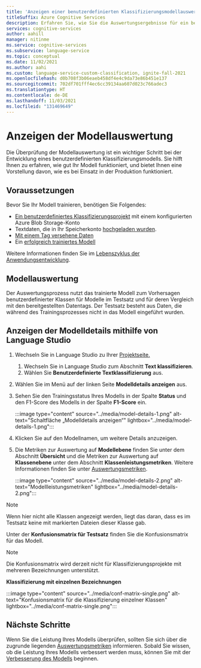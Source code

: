 ```yaml
---
title: 'Anzeigen einer benutzerdefinierten Klassifizierungsmodellauswertung: Azure Cognitive Services'
titleSuffix: Azure Cognitive Services
description: Erfahren Sie, wie Sie die Auswertungsergebnisse für ein benutzerdefiniertes Klassifizierungsmodell anzeigen.
services: cognitive-services
author: aahill
manager: nitinme
ms.service: cognitive-services
ms.subservice: language-service
ms.topic: conceptual
ms.date: 11/02/2021
ms.author: aahi
ms.custom: language-service-custom-classification, ignite-fall-2021
ms.openlocfilehash: d0b708f3b06eaeb458df4e4c9da73e86b451e137
ms.sourcegitcommit: 702df701fff4ec6cc39134aa607d023c766adec3
ms.translationtype: HT
ms.contentlocale: de-DE
ms.lasthandoff: 11/03/2021
ms.locfileid: "131469649"
---
```

# <a name="view-the-model-evaluation"></a>Anzeigen der Modellauswertung

Die Überprüfung der Modellauswertung ist ein wichtiger Schritt bei der Entwicklung eines benutzerdefinierten Klassifizierungsmodells. Sie hilft Ihnen zu erfahren, wie gut Ihr Modell funktioniert, und bietet Ihnen eine Vorstellung davon, wie es bei Einsatz in der Produktion funktioniert. 


## <a name="prerequisites"></a>Voraussetzungen

Bevor Sie Ihr Modell trainieren, benötigen Sie Folgendes:
* [Ein benutzerdefiniertes Klassifizierungsprojekt](create-project.md) mit einem konfigurierten Azure Blob Storage-Konto 
* Textdaten, die in Ihr Speicherkonto [hochgeladen wurden](create-project.md#prepare-training-data).
* [Mit einem Tag versehene Daten](tag-data.md)
* Ein [erfolgreich trainiertes Modell](train-model.md)

Weitere Informationen finden Sie im [Lebenszyklus der Anwendungsentwicklung](../overview.md#application-development-lifecycle).

## <a name="model-evaluation"></a>Modellauswertung

Der Auswertungsprozess nutzt das trainierte Modell zum Vorhersagen benutzerdefinierter Klassen für Modelle im Testsatz und für deren Vergleich mit den bereitgestellten Datentags. Der Testsatz besteht aus Daten, die während des Trainingsprozesses nicht in das Modell eingeführt wurden. 

## <a name="view-the-model-details-using-language-studio"></a>Anzeigen der Modelldetails mithilfe von Language Studio

1. Wechseln Sie in Language Studio zu Ihrer [Projektseite.](https://aka.ms/languageStudio)
    1. Wechseln Sie in Language Studio zum Abschnitt **Text klassifizieren**.
    2. Wählen Sie **Benutzerdefinierte Textklassifizierung** aus. 

2. Wählen Sie im Menü auf der linken Seite **Modelldetails anzeigen** aus.

3. Sehen Sie den Trainingsstatus Ihres Modells in der Spalte **Status** und den F1-Score des Modells in der Spalte **F1-Score** ein.

    :::image type="content" source="../media/model-details-1.png" alt-text="Schaltfläche „Modelldetails anzeigen“" lightbox="../media/model-details-1.png":::

1. Klicken Sie auf den Modellnamen, um weitere Details anzuzeigen.

2. Die Metriken zur Auswertung auf **Modellebene** finden Sie unter dem Abschnitt **Übersicht** und die Metriken zur Auswertung auf **Klassenebene** unter dem Abschnitt **Klassenleistungsmetriken**. Weitere Informationen finden Sie unter [Auswertungsmetriken](../concepts/evaluation.md#model-level-and-class-level-evaluation-metrics).

    :::image type="content" source="../media/model-details-2.png" alt-text="Modellleistungsmetriken" lightbox="../media/model-details-2.png":::

> [!NOTE]
> Wenn hier nicht alle Klassen angezeigt werden, liegt das daran, dass es im Testsatz keine mit markierten Dateien dieser Klasse gab.

Unter der **Konfusionsmatrix für Testsatz** finden Sie die Konfusionsmatrix für das Modell.

> [!NOTE]
> Die Konfusionsmatrix wird derzeit nicht für Klassifizierungsprojekte mit mehreren Bezeichnungen unterstützt.

**Klassifizierung mit einzelnen Bezeichnungen**

:::image type="content" source="../media/conf-matrix-single.png" alt-text="Konfusionsmatrix für die Klassifizierung einzelner Klassen" lightbox="../media/conf-matrix-single.png":::

<!-- **Multiple Label Classification**

:::image type="content" source="../media/conf-matrix-multi.png" alt-text="Confusion matrix for multiple class classification" lightbox="../media/conf-matrix-multi.png"::: -->

## <a name="next-steps"></a>Nächste Schritte

Wenn Sie die Leistung Ihres Modells überprüfen, sollten Sie sich über die zugrunde liegenden [Auswertungsmetriken](../concepts/evaluation.md) informieren. Sobald Sie wissen, ob die Leistung Ihres Modells verbessert werden muss, können Sie mit der [Verbesserung des Modells](improve-model.md) beginnen.
